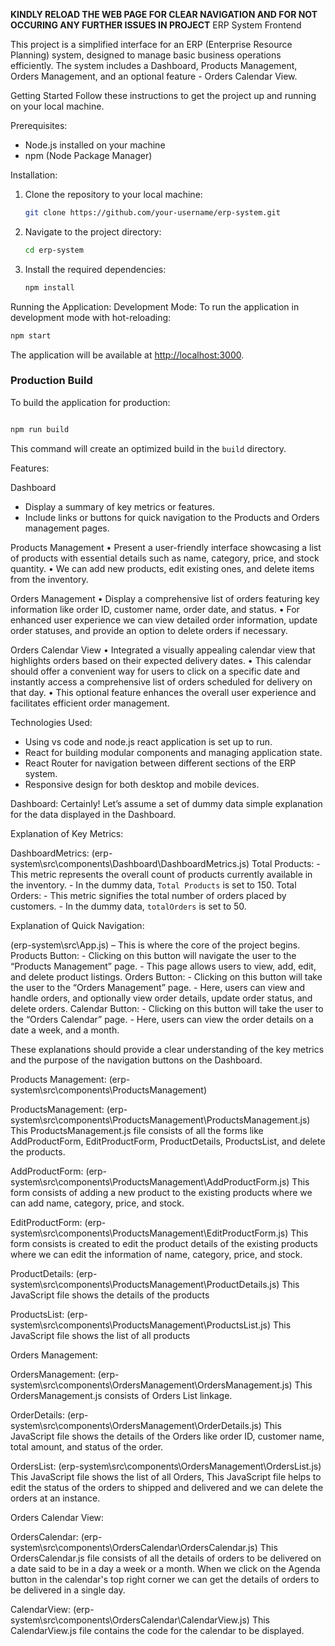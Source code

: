 **KINDLY RELOAD THE WEB PAGE FOR CLEAR NAVIGATION AND FOR NOT OCCURING ANY FURTHER ISSUES IN PROJECT**
ERP System Frontend

This project is a simplified interface for an ERP (Enterprise Resource Planning) system, designed to manage basic business operations efficiently. 
The system includes a Dashboard, Products Management, Orders Management, and an optional feature - Orders Calendar View.

Getting Started
Follow these instructions to get the project up and running on your local machine.

Prerequisites:
- Node.js installed on your machine
- npm (Node Package Manager)

Installation:

1. Clone the repository to your local machine:
   ```bash
   git clone https://github.com/your-username/erp-system.git
   ```

2. Navigate to the project directory:
   ```bash
   cd erp-system
   ```

3. Install the required dependencies:
   ```bash
   npm install
   ```

Running the Application:
Development Mode:
To run the application in development mode with hot-reloading:
```bash
npm start
```
The application will be available at [http://localhost:3000](http://localhost:3000).

### Production Build

To build the application for production:

```bash

npm run build
```
This command will create an optimized build in the `build` directory.


Features:

Dashboard
- Display a summary of key metrics or features.
- Include links or buttons for quick navigation to the Products and Orders management pages.

Products Management
•	Present a user-friendly interface showcasing a list of products with essential details such as name, category, price, and stock quantity. 
•	We can add new products, edit existing ones, and delete items from the inventory.

Orders Management
•	Display a comprehensive list of orders featuring key information like order ID, customer name, order date, and status. 
•	For enhanced user experience we can view detailed order information, update order statuses, and provide an option to delete orders if necessary.

Orders Calendar View 
•	Integrated a visually appealing calendar view that highlights orders based on their expected delivery dates. 
•	This calendar should offer a convenient way for users to click on a specific date and instantly access a comprehensive list of orders scheduled for delivery on that day.
•	 This optional feature enhances the overall user experience and facilitates efficient order management.

Technologies Used:
- Using vs code and node.js react application is set up to run.
- React for building modular components and managing application state.
- React Router for navigation between different sections of the ERP system.
- Responsive design for both desktop and mobile devices.

Dashboard:
Certainly! Let’s assume a set of dummy data simple explanation for the data displayed in the Dashboard.

Explanation of Key Metrics:

DashboardMetrics: (erp-system\src\components\Dashboard\DashboardMetrics.js)
Total Products:
     - This metric represents the overall count of products currently available in the inventory.
     - In the dummy data, `Total Products` is set to 150.
Total Orders:
     - This metric signifies the total number of orders placed by customers.
     - In the dummy data, `totalOrders` is set to 50.

Explanation of Quick Navigation:

(erp-system\src\App.js) – This is where the core of the project begins.
Products Button:
     - Clicking on this button will navigate the user to the “Products Management” page.
     - This page allows users to view, add, edit, and delete product listings.
Orders Button:
     - Clicking on this button will take the user to the “Orders Management” page.
     - Here, users can view and handle orders, and optionally view order details, update order status,
       and delete orders.
Calendar Button:
     - Clicking on this button will take the user to the “Orders Calendar” page.
     - Here, users can view the order details on a date a week, and a month.

These explanations should provide a clear understanding of the key metrics and the purpose of the navigation buttons on the Dashboard. 

Products Management: (erp-system\src\components\ProductsManagement)

ProductsManagement: 
(erp-system\src\components\ProductsManagement\ProductsManagement.js)
	This ProductsManagement.js file consists of all the forms like AddProductForm, EditProductForm, ProductDetails, ProductsList, and delete the products.

AddProductForm: (erp-system\src\components\ProductsManagement\AddProductForm.js)
	This form consists of adding a new product to the existing products where we can add name, category, price, and stock.

EditProductForm: (erp-system\src\components\ProductsManagement\EditProductForm.js)
	This form consists is created to edit the product details of the existing products where we can edit the information of name, category, price, and stock.

ProductDetails: (erp-system\src\components\ProductsManagement\ProductDetails.js)
	This JavaScript file shows the details of the products

ProductsList: (erp-system\src\components\ProductsManagement\ProductsList.js)
	This JavaScript file shows the list of all products

Orders Management: 

OrdersManagement: 
(erp-system\src\components\OrdersManagement\OrdersManagement.js)
	This OrdersManagement.js consists of Orders List linkage.

OrderDetails: (erp-system\src\components\OrdersManagement\OrderDetails.js)
	This JavaScript file shows the details of the Orders like order ID, customer name, total amount, and status of the order.

OrdersList: (erp-system\src\components\OrdersManagement\OrdersList.js)
	This JavaScript file shows the list of all Orders,
	This JavaScript file helps to edit the status of the orders to shipped and delivered and we can delete the orders at an instance.


Orders Calendar View:

OrdersCalendar: (erp-system\src\components\OrdersCalendar\OrdersCalendar.js)
	This OrdersCalendar.js file consists of all the details of orders to be delivered on a date said to be in a day a week or a month.
	When we click on the Agenda button in the calendar's top right corner we can get the details of orders to be delivered in a single day.

CalendarView: (erp-system\src\components\OrdersCalendar\CalendarView.js)
	This CalendarView.js file contains the code for the calendar to be displayed.






